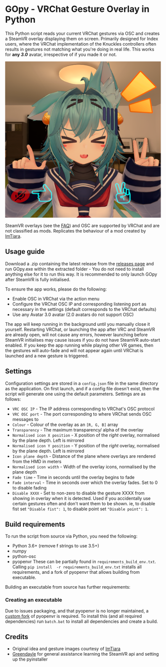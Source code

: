 # GOpy - VRChat Gesture Overlay in Python
This Python script reads your current VRChat gestures via OSC and creates a SteamVR overlay displaying them on screen.
Primarily designed for Index users, where the VRChat implementation of the Knuckles controllers often results in gestures not matching what you're doing in real life.
This works for **any _3.0_** avatar, irrespective of if you made it or not. 

![Example of UI](https://github.com/MeroFune/GOpy/blob/main/example.PNG)

SteamVR overlays (see the [FAQ](https://hello.vrchat.com/blog/vrchat-security-update)) and OSC are supported by VRChat and are not classified as mods. 
Replicates the behaviour of a mod created by [ImTiara](https://github.com/ImTiara).

## Usage guide
Download a .zip containing the latest release from the [releases page](https://github.com/MeroFune/GOpy/releases) and run GOpy.exe within the extracted folder - You do not need to install anything else for it to run this way.
It is recommended to only launch GOpy after SteamVR is fully initialised. 

To ensure the app works, please do the following:
- Enable OSC in VRChat via the action menu
- Configure the VRChat OSC IP and corresponding listening port as necessary in the settings (default corresponds to the VRChat defaults)
- Use any Avatar 3.0 avatar (2.0 avatars do not support OSC)

The app will keep running in the background until you manually close it yourself. 
Restarting VRChat, or launching the app after VRC and SteamVR are already open, will not cause any errors, however launching before SteamVR initialises may cause issues if you do not have SteamVR auto-start enabled.
If you keep the app running while playing other VR games, then the gestures will auto-fade and will not appear again until VRChat is launched and a new gesture is triggered.

## Settings
Configuration settings are stored in a `config.json` file in the same directory as the application. 
On first launch, and if a config file doesn't exist, then the script will generate one using the default parameters.
Settings are as follows:
- `VRC OSC IP` - The IP address corresponding to VRChat's OSC protocol
- `VRC OSC port` - The port corresponding to where VRChat sends OSC messages to
- `Colour` - Colour of the overlay as an `[R, G, B]` array
- `Transparency` - The maximum transparency/ alpha of the overlay
- `Normalised icon X position` - X position of the _right_ overlay, normalised by the plane depth. Left is mirrored
- `Normalised icon Y position` - Y position of the _right_ overlay, normalised by the plane depth. Left is mirrored
- `Icon plane depth` - Distance of the plane where overlays are rendered from the HMD in meters
- `Normalised icon width` - Width of the overlay icons, normalised by the plane depth
- `Fade time` - Time in seconds until the overlay begins to fade
- `Fade interval` - Time in seconds over which the overlay fades. Set to 0 to disable fading
- `Disable XXXX` - Set to non-zero to disable the gesture XXXX from showing in overlay when it is detected. Used if you accidentally use certain gestures often and don't want them to be shown. ie, to disable fist set `"Disable fist": 1`, to disable point set `"Disable point": 1`.

## Build requirements
To run the script from source via Python, you need the following:
- Python 3.6+ (remove f strings to use 3.5+)
- numpy
- python-osc 
- pyopenvr 
These can be partially found in `requirements_build_env.txt`.
Calling `pip install  -r requirements_build_env.txt` installs all requirements, and a fork of pyopenvr that allows building from executable.

Building an executable from source has further requirements:

### Creating an executable
Due to issues packaging, and that pyopenvr is no longer maintained, a [custom fork](https://github.com/Greendayle/pyopenvr) of pyopenvr is required. 
To install this (and all required dependencies) run `batch.bat` to install all dependencies and create a build.

## Credits
- Original idea and gesture images courtesy of [ImTiara](https://github.com/ImTiara)
- [Greendayle](https://github.com/Greendayle) for general assistance learning the SteamVR api and setting up the pyinstaller
